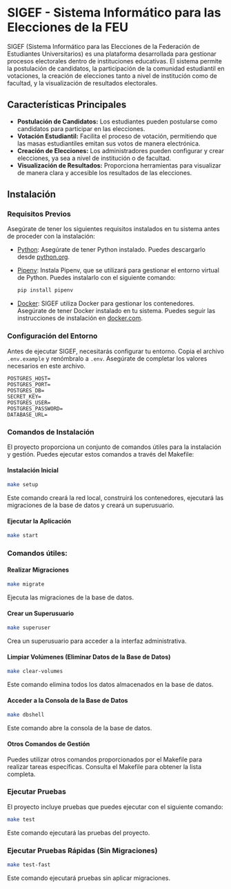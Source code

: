 # SIGEF - Sistema Informático para las Elecciones de la FEU

SIGEF (Sistema Informático para las Elecciones de la Federación de Estudiantes Universitarios) es una plataforma desarrollada para gestionar procesos electorales dentro de instituciones educativas. El sistema permite la postulación de candidatos, la participación de la comunidad estudiantil en votaciones, la creación de elecciones tanto a nivel de institución como de facultad, y la visualización de resultados electorales.

## Características Principales

- **Postulación de Candidatos:** Los estudiantes pueden postularse como candidatos para participar en las elecciones.
- **Votación Estudiantil:** Facilita el proceso de votación, permitiendo que las masas estudiantiles emitan sus votos de manera electrónica.
- **Creación de Elecciones:** Los administradores pueden configurar y crear elecciones, ya sea a nivel de institución o de facultad.
- **Visualización de Resultados:** Proporciona herramientas para visualizar de manera clara y accesible los resultados de las elecciones.

## Instalación

### Requisitos Previos

Asegúrate de tener los siguientes requisitos instalados en tu sistema antes de proceder con la instalación:

- [Python](https://www.python.org/): Asegúrate de tener Python instalado. Puedes descargarlo desde [python.org](https://www.python.org/downloads/).
- [Pipenv](https://pipenv.pypa.io/): Instala Pipenv, que se utilizará para gestionar el entorno virtual de Python. Puedes instalarlo con el siguiente comando:

  ```bash
  pip install pipenv
  ```

- [Docker](https://www.docker.com/): SIGEF utiliza Docker para gestionar los contenedores. Asegúrate de tener Docker instalado en tu sistema. Puedes seguir las instrucciones de instalación en [docker.com](https://www.docker.com/get-started).

### Configuración del Entorno

Antes de ejecutar SIGEF, necesitarás configurar tu entorno. Copia el archivo `.env.example` y renómbralo a `.env`. Asegúrate de completar los valores necesarios en este archivo.

```env
POSTGRES_HOST=
POSTGRES_PORT=
POSTGRES_DB=
SECRET_KEY=
POSTGRES_USER=
POSTGRES_PASSWORD=
DATABASE_URL=
```

### Comandos de Instalación

El proyecto proporciona un conjunto de comandos útiles para la instalación y gestión. Puedes ejecutar estos comandos a través del Makefile:

#### Instalación Inicial

```bash
make setup
```

Este comando creará la red local, construirá los contenedores, ejecutará las migraciones de la base de datos y creará un superusuario.

#### Ejecutar la Aplicación

```bash
make start
```

### Comandos útiles:

#### Realizar Migraciones

```bash
make migrate
```

Ejecuta las migraciones de la base de datos.

#### Crear un Superusuario

```bash
make superuser
```

Crea un superusuario para acceder a la interfaz administrativa.

#### Limpiar Volúmenes (Eliminar Datos de la Base de Datos)

```bash
make clear-volumes
```

Este comando elimina todos los datos almacenados en la base de datos.

#### Acceder a la Consola de la Base de Datos

```bash
make dbshell
```

Este comando abre la consola de la base de datos.

#### Otros Comandos de Gestión

Puedes utilizar otros comandos proporcionados por el Makefile para realizar tareas específicas. Consulta el Makefile para obtener la lista completa.

### Ejecutar Pruebas

El proyecto incluye pruebas que puedes ejecutar con el siguiente comando:

```bash
make test
```

Este comando ejecutará las pruebas del proyecto.

### Ejecutar Pruebas Rápidas (Sin Migraciones)

```bash
make test-fast
```

Este comando ejecutará pruebas sin aplicar migraciones.
